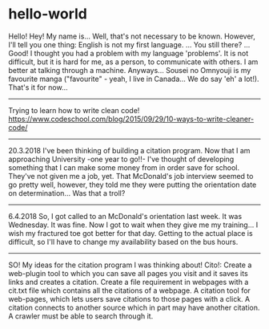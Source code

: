 # hello-world
Hello! Hey!
My name is... Well, that's not necessary to be known.
However, I'll tell you one thing: English is not my first language.
...
You still there?
...
Good! I thought you had a problem with my language 'problems'. It is not difficult, but
it is hard for me, as a person, to communicate with others. I am better at talking 
through a machine. 
Anyways... Sousei no Omnyouji is my favourite manga ("favourite" - yeah, I live in Canada... 
We do say 'eh' a lot!).
That's it for now...


********************

Trying to learn how to write clean code!
https://www.codeschool.com/blog/2015/09/29/10-ways-to-write-cleaner-code/



********************
20.3.2018
I've been thinking of building a citation program. Now that I am approaching University -one year to go!!- I've thought of developing something that I can make some money from in order save for school. They've not given me a job, yet. That McDonald's job interview seemed to go pretty well, however, they told me they were putting the orientation date on determination... Was that a troll? 

********************
6.4.2018
So, I got called to an McDonald's orientation last week. It was Wednesday. It was fine. Now I got to wait when they give me my training... I wish my fractured toe got better for that day. Getting to the actual place is difficult, so I'll have to change my availability based on the bus hours. 

********************

SO! My ideas for the citation program I was thinking about! Cito!:
Create a web-plugin tool to which you can save all pages you visit and it saves its links and creates a citation.
Create a file requirement in webpages with a cit.txt file which contains all the citations of a webpage.
A citation tool for web-pages, which lets users save citations to those pages with a click.
A citation connects to another source which in part may have another citation. A crawler must be able to search through it.
